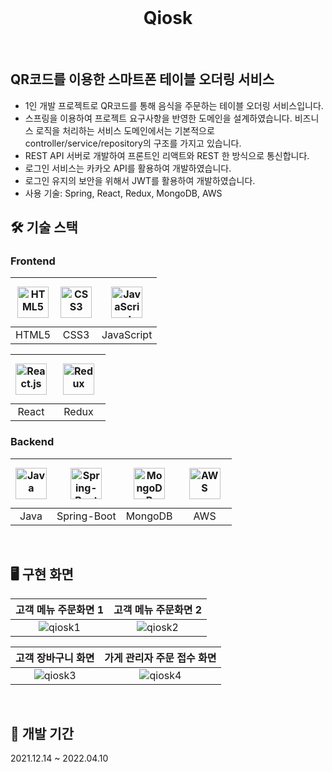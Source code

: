 
<div align="center">
   <br /><h1>Qiosk</h1>
  <br />
</div>

##  QR코드를 이용한 스마트폰 테이블 오더링 서비스 
- 1인 개발 프로젝트로 QR코드를 통해 음식을 주문하는 테이블 오더링 서비스입니다.
- 스프링을 이용하여 프로젝트 요구사항을 반영한 도메인을 설계하였습니다. 비즈니스 로직을 처리하는 서비스 도메인에서는 기본적으로 controller/service/repository의 구조를 가지고 있습니다.
- REST API 서버로 개발하여 프론트인 리액트와 REST 한 방식으로 통신합니다.
- 로그인 서비스는 카카오 API를 활용하여 개발하였습니다.
- 로그인 유지의 보안을 위해서 JWT를 활용하여 개발하였습니다.
- 사용 기술: Spring, React, Redux, MongoDB, AWS
                                                                                                                                                                               


## 🛠 기술 스택


### **Frontend**

| <img src="https://profilinator.rishav.dev/skills-assets/html5-original-wordmark.svg" alt="HTML5" width="50px" height="50px" /> | <img src="https://profilinator.rishav.dev/skills-assets/css3-original-wordmark.svg" alt="CSS3" width="50px" height="50px" /> | <a href="https://www.javascript.com/" target="_blank"><img style="margin: 10px" src="https://profilinator.rishav.dev/skills-assets/javascript-original.svg" alt="JavaScript" height="50" /></a>  |
| :----------------------------------------------------------------------------------------------------------------------------: | :--------------------------------------------------------------------------------------------------------------------------: | :-----------------------------------------------------------------------------------------------------------------------------: |
|                                                             HTML5                                                              |                                                             CSS3                                                             |                                                           JavaScript                                                            |

| <img src="https://profilinator.rishav.dev/skills-assets/react-original-wordmark.svg" alt="React.js" width="50px" height="50px" /> | <a href="https://redux.js.org/" target="_blank"><img style="margin: 10px" src="https://profilinator.rishav.dev/skills-assets/redux-original.svg" alt="Redux" height="50" /></a>   |
| :-------------------------------------------------------------------------------------------------------------------------------: | :-------------------------------------------------------------------------------------------------------------------------------: |
|                                                               React                                                               |                                                           Redux                                                  | 

### **Backend**

| <img src="https://profilinator.rishav.dev/skills-assets/java-original-wordmark.svg" alt="Java" width="50px" height="50px" /> | <img src="https://www.seekpng.com/png/full/8-80775_spring-logo-png-transparent-spring-java.png" alt="Spring-Boot" width="50px" height="50px" /> |<a href="https://www.mongodb.com/" target="_blank"><img style="margin: 10px" src="https://profilinator.rishav.dev/skills-assets/mongodb-original-wordmark.svg" alt="MongoDB" height="50" /></a>   | <a href="https://aws.amazon.com/" target="_blank"><img style="margin: 10px" src="https://profilinator.rishav.dev/skills-assets/amazonwebservices-original-wordmark.svg" alt="AWS" height="50" /></a>     | 
| :---------------------------------------------------------------------------------------------------------------------------------------------: | :------------------------------------------------------------------------------------------------------------------------------------------------------------------: | :----------------------------------------------------------------------------------------------------------------------------: | :----------------------------------------------------------------------------------------------------: |
|                                                             Java                                                             |                                                                   Spring-Boot                                                                   |                                                                              MongoDB                                                                               |                                                             AWS                                                              |


<br/>

## 🖥️ 구현 화면

|                             고객 메뉴 주문화면 1                           |                       고객 메뉴 주문화면 2                    |
| :-------------------------------------------------------------------: | :----------------------------------------------------------------------------------------: |
| ![qiosk1](https://github.com/pletain/qiosk/assets/45763117/1670c983-c352-4ce6-8752-462f7a361bcf)|![qiosk2](https://github.com/pletain/qiosk/assets/45763117/bc71f0b5-8e98-42ee-b211-50dd48cd89b1)

|                            고객 장바구니 화면                             |                           가게 관리자 주문 접수 화면                   |
| :-------------------------------------------------------------------: | :----------------------------------------------------------------------------------------: |
| ![qiosk3](https://github.com/pletain/qiosk/assets/45763117/a3a064c0-bf5a-4b81-9382-d90e38dee0c8) |![qiosk4](https://github.com/pletain/qiosk/assets/45763117/b2f94618-913d-40d3-a511-52c80cd24f6f) |






<br />
       

## 📅 개발 기간

2021.12.14 ~  2022.04.10

<br />
